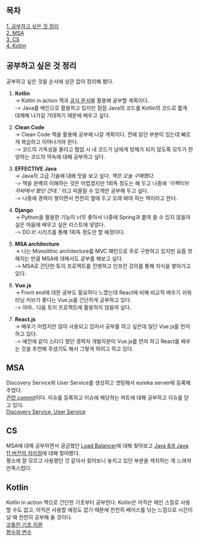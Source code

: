 ## 목차
[1. 공부하고 싶은 것 정리](#공부하고-싶은-것-정리)   
[2. MSA](#msa)   
[3. CS](#cs)   
[4. Kotlin](#kotlin)   


## 공부하고 싶은 것 정리

공부하고 싶은 것을 순서에 상관 없이 정리해 봤다. 
1. **Kotlin**<br>
-> Kotlin in action 책과 [공식 문서](https://kotlinlang.org/docs/home.html)를 활용해 공부할 계획이다.<br>
-> Java를 메인으로 활용하고 있지만 점점 Java의 코드를 Kotlin의 코드로 짧게 대체해 나가길 기대하기 때문에 배우고 싶다.

2. **Clean Code**<br>
-> Clean Code 책을 활용해 공부해 나갈 계획이다. 전에 읽던 부분이 있는데 빠르게 복습하고 이어나가야 한다.<br>
-> 코드의 가독성을 올리고 협업 시 내 코드가 남에게 방해가 되지 않도록 모두가 찬양하는 코드의 약속에 대해 공부하고 싶다.

3. **EFFECTIVE Java**<br>
-> Java의 고급 기술에 대해 맛을 보고 싶다. _책은 오늘 구매했다._ <br>
-> 책을 완벽히 이해하는 것은 어렵겠지만 1회독 정도는 해 두고 나중에 _'이펙티브 자바에서 봤던 건데..'_ 라고 떠올릴 수 있게만 공부해 두고 싶다.<br>
-> 나중에 경력이 쌓이면서 천천히 옆에 두고 오래 봐야 하는 책이라고 한다.

4. **Django**<br>
-> Python을 활용한 기능이 너무 좋아서 나중에 Spring과 붙여 쓸 수 있지 않을까 싶은 마음에 배우고 싶은 리스트에 넣었다.<br>
-> DO it! 시리즈를 통해 1회독 정도만 할 예정이다.

5. **MSA architecture**<br>
-> 나는 Monolithic architecture를 MVC 패턴으로 주로 구현하고 있지만 요즘 핫해지는 만큼 MSA에 대해서도 공부를 해보고 싶다.<br>
-> MSA로 간단한 토이 프로젝트를 진행하고 인프런 강의를 통해 지식을 쌓아가고 있다. 

6. **Vue.js**<br>
-> Front end에 대한 공부도 필요하다 느꼈는데 React에 비해 비교적 배우기 쉬워 러닝 커브가 좋다는 Vue.js를 간단하게 공부하고 있다.<br>
-> 아마.. 다음 토이 프로젝트에 활용하지 않을까 싶다.

7. **React.js**<br>
-> 배우기 어렵지만 많이 사용되고 있어서 공부를 하고 싶은데 일단 Vue.js를 먼저 하고 있다.<br>
-> 예전에 같이 스터디 했던 경력자 개발자분이 Vue.js를 먼저 하고 React를 배우는 것을 추천해 주셨기도 해서 그렇게 하려고 하고 있다. 

## MSA

Discovery Service와 User Service를 생성하고 셋팅해서 eureka server에 등록해주었다.   
[관련 commit](https://github.com/ohju96/MSA-Aarchitecture-Syudy-Project/issues/1)이다. 이슈를 등록하고 이슈에 해당하는 파트에 대해 공부하고 이슈를 닫고 있다.   
[Discovery Service, User Service](https://velog.io/@ohju96/Service-Discovery%EC%99%80-User-Service-%EC%97%B0%EA%B2%B0%ED%95%98%EA%B8%B0)

## CS

MSA에 대해 공부하면서 궁금했던 [Load Balancer](https://velog.io/@ohju96/Load-Balancer-%EB%9E%80)에 대해 찾아보고 [Java 8과 Java 11 버전의 차이점](https://velog.io/@ohju96/Java-8%EA%B3%BC-Java-11%EC%9D%98-%EC%B0%A8%EC%9D%B4)에 대해 찾아봤다.   
평소에 잘 모르고 사용했던 것 같아서 찾아보니 놓치고 있던 부분을 캐치하는 게 느껴져 만족스럽다.

## Kotlin

Kotlin in action 책으로 간단한 기초부터 공부한다. Kotlin은 아직은 메인 스킬로 사용할 수도 없고, 아직은 사용할 예정도 없기 때문에 천천히 베이스를 닦는 느낌으로 시간이 날 때 천천히 공부해 둘 것이다.   
[코틀린 기초 이론](https://velog.io/@ohju96/Kotlin%EC%9D%98-%EA%B8%B0%EC%B4%88-%EC%9D%B4%EB%A1%A0%EA%B3%BC-Hello-World-%EC%B6%9C%EB%A0%A5%ED%95%98%EA%B8%B0)   
[함수와 변수](https://velog.io/@ohju96/%ED%95%A8%EC%88%98%EC%99%80-%EB%B3%80%EC%88%98)
